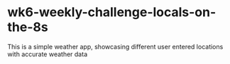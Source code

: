 # wk6-weekly-challenge-locals-on-the-8s
This is a simple weather app, showcasing different user entered locations with accurate weather data
